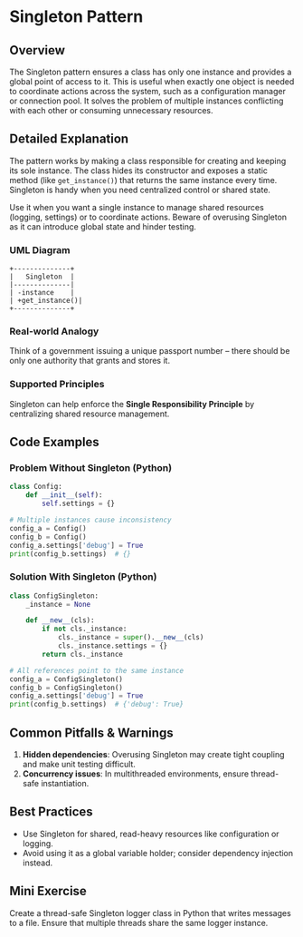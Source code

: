# Singleton Pattern

## Overview
The Singleton pattern ensures a class has only one instance and provides a global point of access to it. This is useful when exactly one object is needed to coordinate actions across the system, such as a configuration manager or connection pool. It solves the problem of multiple instances conflicting with each other or consuming unnecessary resources.

## Detailed Explanation
The pattern works by making a class responsible for creating and keeping its sole instance. The class hides its constructor and exposes a static method (like `get_instance()`) that returns the same instance every time. Singleton is handy when you need centralized control or shared state.

Use it when you want a single instance to manage shared resources (logging, settings) or to coordinate actions. Beware of overusing Singleton as it can introduce global state and hinder testing.

### UML Diagram
```
+--------------+
|   Singleton  |
|--------------|
| -instance    |
| +get_instance()|
+--------------+
```

### Real-world Analogy
Think of a government issuing a unique passport number – there should be only one authority that grants and stores it.

### Supported Principles
Singleton can help enforce the **Single Responsibility Principle** by centralizing shared resource management.

## Code Examples

### Problem Without Singleton (Python)
```python
class Config:
    def __init__(self):
        self.settings = {}

# Multiple instances cause inconsistency
config_a = Config()
config_b = Config()
config_a.settings['debug'] = True
print(config_b.settings)  # {}
```

### Solution With Singleton (Python)
```python
class ConfigSingleton:
    _instance = None

    def __new__(cls):
        if not cls._instance:
            cls._instance = super().__new__(cls)
            cls._instance.settings = {}
        return cls._instance

# All references point to the same instance
config_a = ConfigSingleton()
config_b = ConfigSingleton()
config_a.settings['debug'] = True
print(config_b.settings)  # {'debug': True}
```

## Common Pitfalls & Warnings
1. **Hidden dependencies**: Overusing Singleton may create tight coupling and make unit testing difficult.
2. **Concurrency issues**: In multithreaded environments, ensure thread-safe instantiation.

## Best Practices
- Use Singleton for shared, read-heavy resources like configuration or logging.
- Avoid using it as a global variable holder; consider dependency injection instead.

## Mini Exercise
Create a thread-safe Singleton logger class in Python that writes messages to a file. Ensure that multiple threads share the same logger instance.
